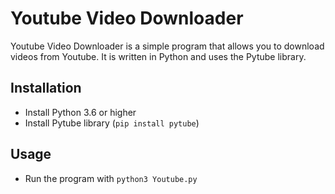 # Youtube Video Downloader

Youtube Video Downloader is a simple program that allows you to download videos from Youtube. It is written in Python and uses the Pytube library.

## Installation

- Install Python 3.6 or higher
- Install Pytube library (`pip install pytube`)

## Usage

- Run the program with `python3 Youtube.py`